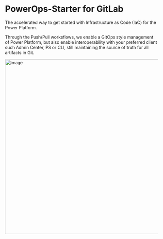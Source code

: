 # PowerOps-Starter for GitLab
The accelerated way to get started with Infrastructure as Code (IaC) for the Power Platform. 

Through the Push/Pull worksflows, we enable a GitOps style management of Power Platform, but also enable interoperability with your preferred client such Admin Center, PS or CLI, still maintaining the source of truth for all artifacts in Git. 

<img width="574" alt="image" src="https://user-images.githubusercontent.com/16622613/182624806-3ce7db18-db4c-477d-811e-efbc28a1d301.png">
